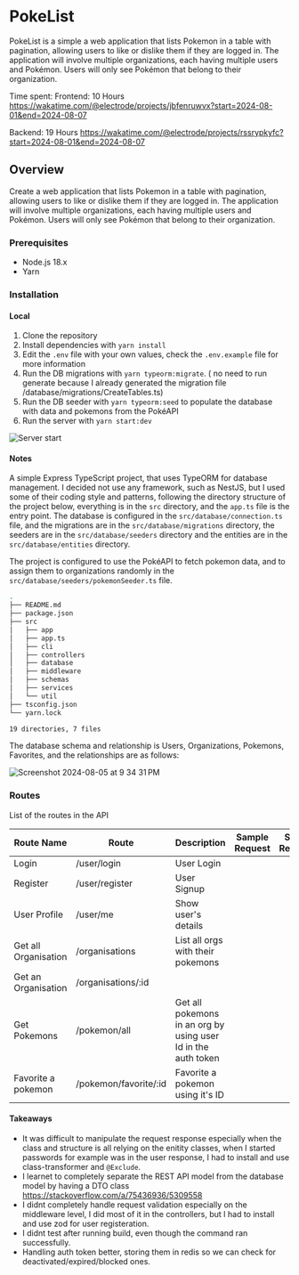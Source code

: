 # PokeList

PokeList is a simple a web application that lists Pokemon in a table with pagination, allowing users to like or dislike them if they are logged in. The application will involve multiple organizations, each having multiple users and Pokémon. Users will only see Pokémon that belong to their organization.

Time spent:
Frontend: 10 Hours <https://wakatime.com/@electrode/projects/jbfenruwvx?start=2024-08-01&end=2024-08-07>

Backend: 19 Hours <https://wakatime.com/@electrode/projects/rssrypkyfc?start=2024-08-01&end=2024-08-07>


## Overview

Create a web application that lists Pokemon in a table with pagination, allowing users to like or dislike them if they are logged in. The application will involve multiple organizations, each having multiple users and Pokémon. Users will only see Pokémon that belong to their organization.



### Prerequisites

- Node.js 18.x
- Yarn

### Installation

#### Local

1. Clone the repository
2. Install dependencies with `yarn install`
3. Edit the `.env` file with your own values, check the `.env.example` file for more information
4. Run the DB migrations with `yarn typeorm:migrate`. ( no need to run generate because I already generated the migration file /database/migrations/CreateTables.ts)
5. Run the  DB seeder with `yarn typeorm:seed` to populate the database with data and pokemons from the PokéAPI
6. Run the server with `yarn start:dev`

![Server start](https://i.imgur.com/PiaF0QD.png)

#### Notes

A simple Express TypeScript project, that uses TypeORM for database management.
I decided not use any framework, such as NestJS, but I used some of their coding style and patterns,
following the directory structure of the project below, everything is in the `src` directory, and the `app.ts` file is the entry point.
The database is configured in the `src/database/connection.ts` file, and the migrations are in the `src/database/migrations` directory, the seeders are in the `src/database/seeders` directory and the entities are in the `src/database/entities` directory.

The project is configured to use the PokéAPI to fetch pokemon data, and to assign them to organizations randomly in the `src/database/seeders/pokemonSeeder.ts` file.

```bash
.
├── README.md
├── package.json
├── src
│   ├── app
│   ├── app.ts
│   ├── cli
│   ├── controllers
│   ├── database
│   ├── middleware
│   ├── schemas
│   ├── services
│   └── util
├── tsconfig.json
└── yarn.lock

19 directories, 7 files
```

The database schema and relationship is Users, Organizations, Pokemons, Favorites, and the relationships are as follows:

![Screenshot 2024-08-05 at 9 34 31 PM](
  https://imgur.com/bokLtZl.png
)

### Routes

List of the routes in the API

| Route Name           | Route                 | Description                                                   | Sample Request | Sample Response |
|----------------------|-----------------------|---------------------------------------------------------------|----------------|-----------------|
| Login                | /user/login           | User Login                                                    |                |                 |
| Register             | /user/register        | User Signup                                                   |                |                 |
| User Profile         | /user/me              | Show user's details                                           |                |                 |
| Get all Organisation | /organisations        | List all orgs with their pokemons                             |                |                 |
| Get an Organisation  | /organisations/:id    |                                                               |                |                 |
| Get Pokemons         | /pokemon/all          | Get all pokemons in an org by using user Id in the auth token |                |                 |
| Favorite a pokemon   | /pokemon/favorite/:id | Favorite a pokemon using it's ID                              |                |                 |

#### Takeaways

- It was difficult to manipulate the request response especially when the class and structure is all relying on the enitity classes, when I started passwords for example was in the user response, I had to install and use class-transformer and `@Exclude`.
- I learnet to  completely separate the REST API model from the database model by having a DTO class <https://stackoverflow.com/a/75436936/5309558>
- I didnt completely handle request validation especially on the middleware level, I did most of it in the controllers, but I had to install and use zod for user registeration.
- I didnt test after running build, even though the command ran successfully.
- Handling auth token better, storing them in redis so we can check for deactivated/expired/blocked ones.

